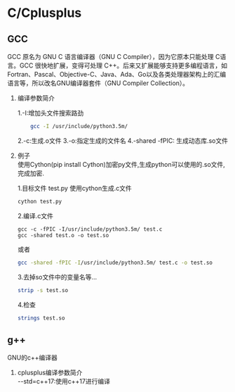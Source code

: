 C/Cplusplus
=====

GCC  
---

GCC 原名为 GNU C 语言编译器（GNU C Compiler），因为它原本只能处理 C语言。GCC 很快地扩展，变得可处理 C++。后来又扩展能够支持更多编程语言，如Fortran、Pascal、Objective-C、Java、Ada、Go以及各类处理器架构上的汇编语言等，所以改名GNU编译器套件（GNU Compiler Collection）。

1. 编译参数简介

    1.-I:增加头文件搜索路劲
    ```sh
        gcc -I /usr/include/python3.5m/
    ```
    2.-c:生成.o文件
    3.-o:指定生成的文件名
    4.-shared -fPIC: 生成动态库.so文件

2. 例子  
    使用Cython(pip install Cython)加密py文件,生成python可以使用的.so文件,完成加密.  

    1.目标文件 test.py 使用cython生成.c文件

    ```sh
    cython test.py
    ```
    2.编译.c文件
    ```
    gcc -c -fPIC -I/usr/include/python3.5m/ test.c
    gcc -shared test.o -o test.so
    ```
    或者
    ```sh
    gcc -shared -fPIC -I/usr/include/python3.5m/ test.c -o test.so
    ```
    3.去掉so文件中的变量名等...
    ```sh
    strip -s test.so
    ```
    4.检查
    ```sh
    strings test.so
    ```

g++
---

GNU的c++编译器  

1. cplusplus编译参数简介  
    --std=c++17:使用c++17进行编译
